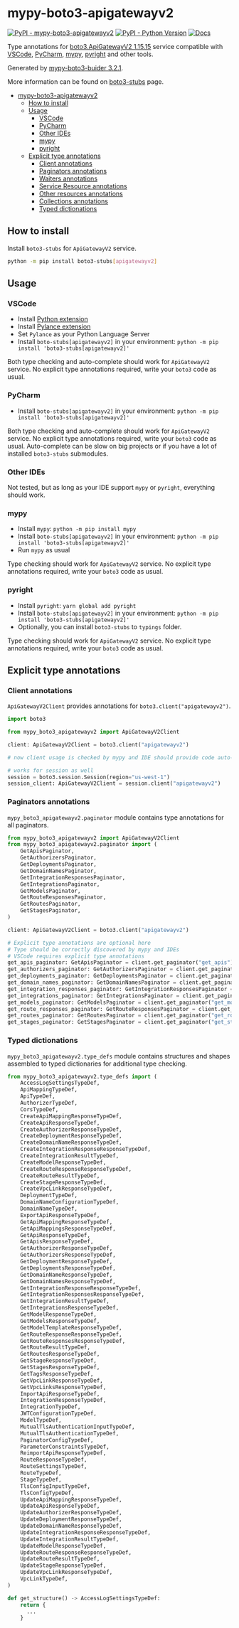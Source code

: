 # mypy-boto3-apigatewayv2

[![PyPI - mypy-boto3-apigatewayv2](https://img.shields.io/pypi/v/mypy-boto3-apigatewayv2.svg?color=blue)](https://pypi.org/project/mypy-boto3-apigatewayv2)
[![PyPI - Python Version](https://img.shields.io/pypi/pyversions/mypy-boto3-apigatewayv2.svg?color=blue)](https://pypi.org/project/mypy-boto3-apigatewayv2)
[![Docs](https://img.shields.io/readthedocs/mypy-boto3-builder.svg?color=blue)](https://mypy-boto3-builder.readthedocs.io/)

Type annotations for
[boto3.ApiGatewayV2 1.15.15](https://boto3.amazonaws.com/v1/documentation/api/1.15.15/reference/services/apigatewayv2.html#ApiGatewayV2) service
compatible with
[VSCode](https://code.visualstudio.com/),
[PyCharm](https://www.jetbrains.com/pycharm/),
[mypy](https://github.com/python/mypy),
[pyright](https://github.com/microsoft/pyright)
and other tools.

Generated by [mypy-boto3-buider 3.2.1](https://github.com/vemel/mypy_boto3_builder).

More information can be found on [boto3-stubs](https://pypi.org/project/boto3-stubs/) page.

- [mypy-boto3-apigatewayv2](#mypy-boto3-apigatewayv2)
  - [How to install](#how-to-install)
  - [Usage](#usage)
    - [VSCode](#vscode)
    - [PyCharm](#pycharm)
    - [Other IDEs](#other-ides)
    - [mypy](#mypy)
    - [pyright](#pyright)
  - [Explicit type annotations](#explicit-type-annotations)
    - [Client annotations](#client-annotations)
    - [Paginators annotations](#paginators-annotations)
    - [Waiters annotations](#waiters-annotations)
    - [Service Resource annotations](#service-resource-annotations)
    - [Other resources annotations](#other-resources-annotations)
    - [Collections annotations](#collections-annotations)
    - [Typed dictionations](#typed-dictionations)

## How to install

Install `boto3-stubs` for `ApiGatewayV2` service.

```bash
python -m pip install boto3-stubs[apigatewayv2]
```

## Usage

### VSCode

- Install [Python extension](https://marketplace.visualstudio.com/items?itemName=ms-python.python)
- Install [Pylance extension](https://marketplace.visualstudio.com/items?itemName=ms-python.vscode-pylance)
- Set `Pylance` as your Python Language Server
- Install `boto-stubs[apigatewayv2]` in your environment: `python -m pip install 'boto3-stubs[apigatewayv2]'`

Both type checking and auto-complete should work for `ApiGatewayV2` service.
No explicit type annotations required, write your `boto3` code as usual.

### PyCharm

- Install `boto-stubs[apigatewayv2]` in your environment: `python -m pip install 'boto3-stubs[apigatewayv2]'`

Both type checking and auto-complete should work for `ApiGatewayV2` service.
No explicit type annotations required, write your `boto3` code as usual.
Auto-complete can be slow on big projects or if you have a lot of installed `boto3-stubs` submodules.

### Other IDEs

Not tested, but as long as your IDE support `mypy` or `pyright`, everything should work.

### mypy

- Install `mypy`: `python -m pip install mypy`
- Install `boto-stubs[apigatewayv2]` in your environment: `python -m pip install 'boto3-stubs[apigatewayv2]'`
- Run `mypy` as usual

Type checking should work for `ApiGatewayV2` service.
No explicit type annotations required, write your `boto3` code as usual.

### pyright

- Install `pyright`: `yarn global add pyright`
- Install `boto-stubs[apigatewayv2]` in your environment: `python -m pip install 'boto3-stubs[apigatewayv2]'`
- Optionally, you can install `boto3-stubs` to `typings` folder.

Type checking should work for `ApiGatewayV2` service.
No explicit type annotations required, write your `boto3` code as usual.

## Explicit type annotations

### Client annotations

`ApiGatewayV2Client` provides annotations for `boto3.client("apigatewayv2")`.

```python
import boto3

from mypy_boto3_apigatewayv2 import ApiGatewayV2Client

client: ApiGatewayV2Client = boto3.client("apigatewayv2")

# now client usage is checked by mypy and IDE should provide code auto-complete

# works for session as well
session = boto3.session.Session(region="us-west-1")
session_client: ApiGatewayV2Client = session.client("apigatewayv2")
```

### Paginators annotations

`mypy_boto3_apigatewayv2.paginator` module contains type annotations for all paginators.

```python
from mypy_boto3_apigatewayv2 import ApiGatewayV2Client
from mypy_boto3_apigatewayv2.paginator import (
    GetApisPaginator,
    GetAuthorizersPaginator,
    GetDeploymentsPaginator,
    GetDomainNamesPaginator,
    GetIntegrationResponsesPaginator,
    GetIntegrationsPaginator,
    GetModelsPaginator,
    GetRouteResponsesPaginator,
    GetRoutesPaginator,
    GetStagesPaginator,
)

client: ApiGatewayV2Client = boto3.client("apigatewayv2")

# Explicit type annotations are optional here
# Type should be correctly discovered by mypy and IDEs
# VSCode requires explicit type annotations
get_apis_paginator: GetApisPaginator = client.get_paginator("get_apis")
get_authorizers_paginator: GetAuthorizersPaginator = client.get_paginator("get_authorizers")
get_deployments_paginator: GetDeploymentsPaginator = client.get_paginator("get_deployments")
get_domain_names_paginator: GetDomainNamesPaginator = client.get_paginator("get_domain_names")
get_integration_responses_paginator: GetIntegrationResponsesPaginator = client.get_paginator("get_integration_responses")
get_integrations_paginator: GetIntegrationsPaginator = client.get_paginator("get_integrations")
get_models_paginator: GetModelsPaginator = client.get_paginator("get_models")
get_route_responses_paginator: GetRouteResponsesPaginator = client.get_paginator("get_route_responses")
get_routes_paginator: GetRoutesPaginator = client.get_paginator("get_routes")
get_stages_paginator: GetStagesPaginator = client.get_paginator("get_stages")
```







### Typed dictionations

`mypy_boto3_apigatewayv2.type_defs` module contains structures and shapes assembled
to typed dictionaries for additional type checking.

```python
from mypy_boto3_apigatewayv2.type_defs import (
    AccessLogSettingsTypeDef,
    ApiMappingTypeDef,
    ApiTypeDef,
    AuthorizerTypeDef,
    CorsTypeDef,
    CreateApiMappingResponseTypeDef,
    CreateApiResponseTypeDef,
    CreateAuthorizerResponseTypeDef,
    CreateDeploymentResponseTypeDef,
    CreateDomainNameResponseTypeDef,
    CreateIntegrationResponseResponseTypeDef,
    CreateIntegrationResultTypeDef,
    CreateModelResponseTypeDef,
    CreateRouteResponseResponseTypeDef,
    CreateRouteResultTypeDef,
    CreateStageResponseTypeDef,
    CreateVpcLinkResponseTypeDef,
    DeploymentTypeDef,
    DomainNameConfigurationTypeDef,
    DomainNameTypeDef,
    ExportApiResponseTypeDef,
    GetApiMappingResponseTypeDef,
    GetApiMappingsResponseTypeDef,
    GetApiResponseTypeDef,
    GetApisResponseTypeDef,
    GetAuthorizerResponseTypeDef,
    GetAuthorizersResponseTypeDef,
    GetDeploymentResponseTypeDef,
    GetDeploymentsResponseTypeDef,
    GetDomainNameResponseTypeDef,
    GetDomainNamesResponseTypeDef,
    GetIntegrationResponseResponseTypeDef,
    GetIntegrationResponsesResponseTypeDef,
    GetIntegrationResultTypeDef,
    GetIntegrationsResponseTypeDef,
    GetModelResponseTypeDef,
    GetModelsResponseTypeDef,
    GetModelTemplateResponseTypeDef,
    GetRouteResponseResponseTypeDef,
    GetRouteResponsesResponseTypeDef,
    GetRouteResultTypeDef,
    GetRoutesResponseTypeDef,
    GetStageResponseTypeDef,
    GetStagesResponseTypeDef,
    GetTagsResponseTypeDef,
    GetVpcLinkResponseTypeDef,
    GetVpcLinksResponseTypeDef,
    ImportApiResponseTypeDef,
    IntegrationResponseTypeDef,
    IntegrationTypeDef,
    JWTConfigurationTypeDef,
    ModelTypeDef,
    MutualTlsAuthenticationInputTypeDef,
    MutualTlsAuthenticationTypeDef,
    PaginatorConfigTypeDef,
    ParameterConstraintsTypeDef,
    ReimportApiResponseTypeDef,
    RouteResponseTypeDef,
    RouteSettingsTypeDef,
    RouteTypeDef,
    StageTypeDef,
    TlsConfigInputTypeDef,
    TlsConfigTypeDef,
    UpdateApiMappingResponseTypeDef,
    UpdateApiResponseTypeDef,
    UpdateAuthorizerResponseTypeDef,
    UpdateDeploymentResponseTypeDef,
    UpdateDomainNameResponseTypeDef,
    UpdateIntegrationResponseResponseTypeDef,
    UpdateIntegrationResultTypeDef,
    UpdateModelResponseTypeDef,
    UpdateRouteResponseResponseTypeDef,
    UpdateRouteResultTypeDef,
    UpdateStageResponseTypeDef,
    UpdateVpcLinkResponseTypeDef,
    VpcLinkTypeDef,
)

def get_structure() -> AccessLogSettingsTypeDef:
    return {
      ...
    }
```
